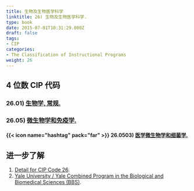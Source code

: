 ```yaml
---
title: 生物及生物医学科学
linktitle: 26) 生物及生物医学科学.
type: book
date: 2015-07-01T10:31:29.000Z
draft: false
tags:
- CIP
categories:
- The Classification of Instructional Programs
weight: 26
---
```


## 4 位数 CIP 代码

### 26.01) [生物学, 常规.](https://nces.ed.gov/ipeds/cipcode/cipdetail.aspx?y=56&cipid=90677)


### 26.05) [微生物学和免疫学.](https://nces.ed.gov/ipeds/cipcode/cipdetail.aspx?y=55&cip=26.05)

#### {{< icon name="hashtag" pack="far" >}} 26.0503) [医学微生物学和细菌学.](https://nces.ed.gov/ipeds/cipcode/cipdetail.aspx?y=55&cip=26.0503)

## 进一步了解

1. [Detail for CIP Code 26](https://nces.ed.gov/ipeds/cipcode/cipdetail.aspx?y=56&cip=26).
1. [Yale University / Yale Combined Program in the Biological and Biomedical Sciences (BBS)](https://medicine.yale.edu/bbs/).
